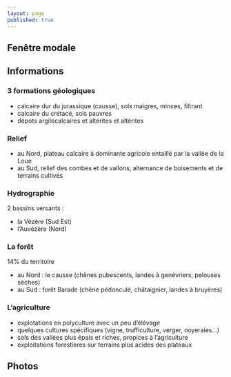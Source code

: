 ```yaml
---
layout: page
published: true
---
```


## Fenêtre modale

## Informations
### 3 formations géologiques
- calcaire dur du jurassique (causse), sols maigres, minces, filtrant
- calcaire du crétacé, sols pauvres
- dépots argilocalcaires et altérites et altérites

### Relief
- au Nord, plateau calcaire à dominante agricole entaillé par la vallée de la Loue 
- au Sud, relief des combes et de vallons, alternance de boisements et de terrains cultivés

### Hydrographie
2 bassins versants :
- la Vézère (Sud Est)
- l’Auvézère (Nord)

### La forêt
14% du territoire
- au Nord : le causse (chênes pubescents, landes à genévriers, pelouses sèches)
- au Sud : forêt Barade (chêne pédonculé, châtaignier, landes à bruyères)
 
### L’agriculture
- explotations en polyculture avec un peu d’élévage
- quelques cultures spécifiques (vigne, trufficulture, verger, noyeraies…)
- sols des vallées plus épais et riches, propices à l’agriculture
- exploitations forestières sur terrains plus acides des plateaux

## Photos
